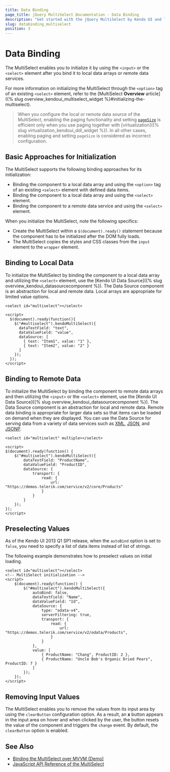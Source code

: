 ```yaml
---
title: Data Binding
page_title: jQuery MultiSelect Documentation - Data Binding
description: "Get started with the jQuery MultiSelect by Kendo UI and learn how to bind the MultiSelect to local data arrays and to remote data sources."
slug: databinding_multiselect
position: 3
---
```


# Data Binding

The MultiSelect enables you to initialize it by using the `<input>` or the `<select>` element after you bind it to local data arrays or remote data services.

For more information on initializing the MultiSelect through the `<option>` tag of an existing `<select>` element, refer to the [MultiSelect **Overview** article]({% slug overview_kendoui_multiselect_widget %}#initializing-the-multiselect).

> When you configure the local or remote data source of the MultiSelect, enabling the paging functionality and setting [`pageSize`](/api/javascript/data/datasource/configuration/pagesize) is efficient only when you use paging together with [virtualization]({% slug virtualization_kendoui_ddl_widget %}). In all other cases, enabling paging and setting `pageSize` is considered as incorrect configuration.

## Basic Approaches for Initialization

The MultiSelect supports the following binding approaches for its initialization:

* Binding the component to a local data array and using the `<option>` tag of an existing `<select>` element with defined data items.
* Binding the component to a local data array and using the `<select>` element.
* Binding the component to a remote data service and using the `<select>` element.

When you initialize the MultiSelect, note the following specifics:
* Create the MultiSelect within a `$(document).ready()` statement because the component has to be initialized after the DOM fully loads.
* The MultiSelect copies the styles and CSS classes from the `input` element to the `wrapper` element.

## Binding to Local Data

To initialize the MultiSelect by binding the component to a local data array and utilizing the `<select>` element, use the [Kendo UI Data Source]({% slug overview_kendoui_datasourcecomponent %}). The Data Source component is an abstraction for local and remote data. Local arrays are appropriate for limited value options.

    <select id="multiselect"></select>

    <script>
      $(document).ready(function(){
        $("#multiselect").kendoMultiSelect({
          dataTextField: "text",
          dataValueField: "value",
          dataSource: [
            { text: "Item1", value: "1" },
            { text: "Item2", value: "2" }
          ]
        });
      });
    </script>

## Binding to Remote Data

To initialize the MultiSelect by binding the component to remote data arrays and then utilizing the `<input>` or the `<select>` element, use the [Kendo UI Data Source]({% slug overview_kendoui_datasourcecomponent %}). The Data Source component is an abstraction for local and remote data. Remote data binding is appropriate for larger data sets so that items can be loaded on demand when they are displayed. You can use the Data Source for serving data from a variety of data services such as [XML](https://en.wikipedia.org/wiki/XML), [JSON](https://en.wikipedia.org/wiki/JSON), and [JSONP](https://en.wikipedia.org/wiki/JSONP).

    <select id="multiselect" multiple></select>

    <script>
    $(document).ready(function() {
        $("#multiselect").kendoMultiSelect({
            dataTextField: "ProductName",
            dataValueField: "ProductID",
            dataSource: {
                transport: {
                    read: {
                        url: "https://demos.telerik.com/service/v2/core/Products"
                    }
                }
            }
        });
    });
    </script>

## Preselecting Values

As of the Kendo UI 2013 Q1 SP1 release, when the `autoBind` option is set to `false`, you need to specify a list of data items instead of list of strings.

The following example demonstrates how to preselect values on initial loading.

    <select id="multiselect"></select>
    <!-- MultiSelect initialization -->
    <script>
        $(document).ready(function() {
            $("#multiselect").kendoMultiSelect({
                autoBind: false,
                dataTextField: "Name",
                dataValueField: "Id",
                dataSource: {
                    type: "odata-v4",
                    serverFiltering: true,
                    transport: {
                        read: {
                            url: "https://demos.telerik.com/service/v2/odata/Products",
                        }
                    }
                },
                value: [
                    { ProductName: "Chang", ProductID: 2 },
                    { ProductName: "Uncle Bob's Organic Dried Pears", ProductID: 7 }
                ]
            });
        });
    </script>


## Removing Input Values

The MultiSelect enables you to remove the values from its input area by using the `clearButton` configuration option. As a result, an **x** button appears in the input area on hover and when clicked by the user, the button resets the value of the component and triggers the `change` event. By default, the `clearButton` option is enabled.

## See Also

* [Binding the MultiSelect over MVVM (Demo)](https://demos.telerik.com/kendo-ui/multiselect/mvvm)
* [JavaScript API Reference of the MultiSelect](/api/javascript/ui/multiselect)

